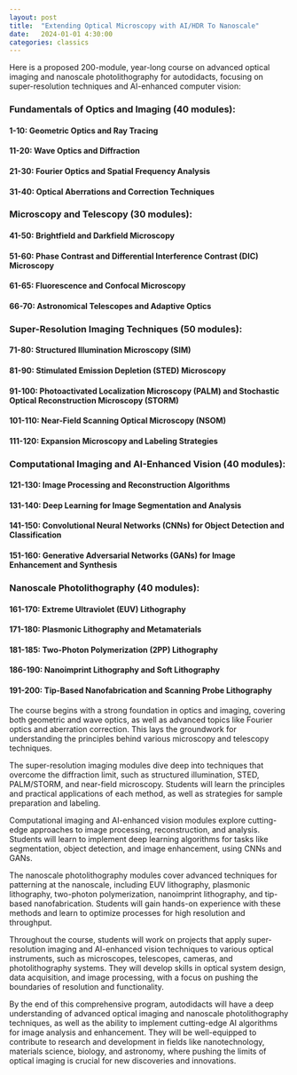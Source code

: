 ```yaml
---
layout: post
title:  "Extending Optical Microscopy with AI/HDR To Nanoscale"
date:   2024-01-01 4:30:00
categories: classics
---
```


Here is a proposed 200-module, year-long course on advanced optical imaging and nanoscale photolithography for autodidacts, focusing on super-resolution techniques and AI-enhanced computer vision:


### Fundamentals of Optics and Imaging (40 modules):

#### 1-10: Geometric Optics and Ray Tracing

#### 11-20: Wave Optics and Diffraction

#### 21-30: Fourier Optics and Spatial Frequency Analysis

#### 31-40: Optical Aberrations and Correction Techniques

### Microscopy and Telescopy (30 modules):

#### 41-50: Brightfield and Darkfield Microscopy

#### 51-60: Phase Contrast and Differential Interference Contrast (DIC) Microscopy

#### 61-65: Fluorescence and Confocal Microscopy

#### 66-70: Astronomical Telescopes and Adaptive Optics

### Super-Resolution Imaging Techniques (50 modules):

#### 71-80: Structured Illumination Microscopy (SIM)

#### 81-90: Stimulated Emission Depletion (STED) Microscopy

#### 91-100: Photoactivated Localization Microscopy (PALM) and Stochastic Optical Reconstruction Microscopy (STORM)

#### 101-110: Near-Field Scanning Optical Microscopy (NSOM)

#### 111-120: Expansion Microscopy and Labeling Strategies

### Computational Imaging and AI-Enhanced Vision (40 modules):

#### 121-130: Image Processing and Reconstruction Algorithms

#### 131-140: Deep Learning for Image Segmentation and Analysis

#### 141-150: Convolutional Neural Networks (CNNs) for Object Detection and Classification

#### 151-160: Generative Adversarial Networks (GANs) for Image Enhancement and Synthesis

### Nanoscale Photolithography (40 modules):

#### 161-170: Extreme Ultraviolet (EUV) Lithography

#### 171-180: Plasmonic Lithography and Metamaterials

#### 181-185: Two-Photon Polymerization (2PP) Lithography

#### 186-190: Nanoimprint Lithography and Soft Lithography

#### 191-200: Tip-Based Nanofabrication and Scanning Probe Lithography

The course begins with a strong foundation in optics and imaging, covering both geometric and wave optics, as well as advanced topics like Fourier optics and aberration correction. This lays the groundwork for understanding the principles behind various microscopy and telescopy techniques.

The super-resolution imaging modules dive deep into techniques that overcome the diffraction limit, such as structured illumination, STED, PALM/STORM, and near-field microscopy. Students will learn the principles and practical applications of each method, as well as strategies for sample preparation and labeling.

Computational imaging and AI-enhanced vision modules explore cutting-edge approaches to image processing, reconstruction, and analysis. Students will learn to implement deep learning algorithms for tasks like segmentation, object detection, and image enhancement, using CNNs and GANs.

The nanoscale photolithography modules cover advanced techniques for patterning at the nanoscale, including EUV lithography, plasmonic lithography, two-photon polymerization, nanoimprint lithography, and tip-based nanofabrication. Students will gain hands-on experience with these methods and learn to optimize processes for high resolution and throughput.

Throughout the course, students will work on projects that apply super-resolution imaging and AI-enhanced vision techniques to various optical instruments, such as microscopes, telescopes, cameras, and photolithography systems. They will develop skills in optical system design, data acquisition, and image processing, with a focus on pushing the boundaries of resolution and functionality.

By the end of this comprehensive program, autodidacts will have a deep understanding of advanced optical imaging and nanoscale photolithography techniques, as well as the ability to implement cutting-edge AI algorithms for image analysis and enhancement. They will be well-equipped to contribute to research and development in fields like nanotechnology, materials science, biology, and astronomy, where pushing the limits of optical imaging is crucial for new discoveries and innovations.
